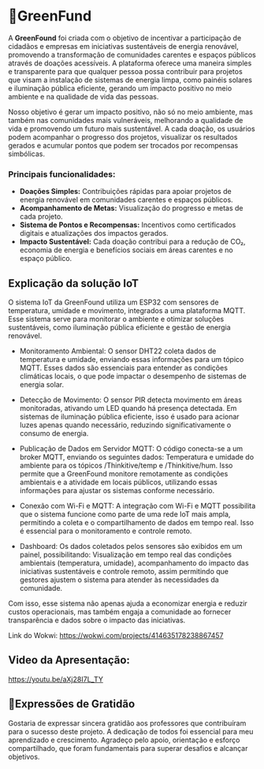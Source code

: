# 🍃GreenFund

A **GreenFound** foi criada com o objetivo de incentivar a participação de cidadãos e empresas em iniciativas sustentáveis de energia renovável, promovendo a transformação de comunidades carentes e espaços públicos através de doações acessíveis. A plataforma oferece uma maneira simples e transparente para que qualquer pessoa possa contribuir para projetos que visam a instalação de sistemas de energia limpa, como painéis solares e iluminação pública eficiente, gerando um impacto positivo no meio ambiente e na qualidade de vida das pessoas. 

Nosso objetivo é gerar um impacto positivo, não só no meio ambiente, mas também nas comunidades mais vulneráveis, melhorando a qualidade de vida e promovendo um futuro mais sustentável. A cada doação, os usuários podem acompanhar o progresso dos projetos, visualizar os resultados gerados e acumular pontos que podem ser trocados por recompensas simbólicas.

### **Principais funcionalidades:**

- **Doações Simples:** Contribuições rápidas para apoiar projetos de energia renovável em comunidades carentes e espaços públicos.
- **Acompanhamento de Metas:** Visualização do progresso e metas de cada projeto.
- **Sistema de Pontos e Recompensas:** Incentivos como certificados digitais e atualizações dos impactos gerados.
- **Impacto Sustentável:** Cada doação contribui para a redução de CO₂, economia de energia e benefícios sociais em áreas carentes e no espaço público.


## **Explicação da solução IoT**
O sistema IoT da GreenFound utiliza um ESP32 com sensores de temperatura, umidade e movimento, integrados a uma plataforma MQTT. Esse sistema serve para monitorar o ambiente e otimizar soluções sustentáveis, como iluminação pública eficiente e gestão de energia renovável.

- Monitoramento Ambiental: O sensor DHT22 coleta dados de temperatura e umidade, enviando essas informações para um tópico MQTT. Esses dados são essenciais para entender as condições climáticas locais, o que pode impactar o desempenho de sistemas de energia solar.

- Detecção de Movimento: O sensor PIR detecta movimento em áreas monitoradas, ativando um LED quando há presença detectada. Em sistemas de iluminação pública eficiente, isso é usado para acionar luzes apenas quando necessário, reduzindo significativamente o consumo de energia.

- Publicação de Dados em Servidor MQTT: O código conecta-se a um broker MQTT, enviando os seguintes dados: Temperatura e umidade do ambiente para os tópicos /Thinkitive/temp e /Thinkitive/hum. Isso permite que a GreenFound monitore remotamente as condições ambientais e a atividade em locais públicos, utilizando essas informações para ajustar os sistemas conforme necessário.

- Conexão com Wi-Fi e MQTT: A integração com Wi-Fi e MQTT possibilita que o sistema funcione como parte de uma rede IoT mais ampla, permitindo a coleta e o compartilhamento de dados em tempo real. Isso é essencial para o monitoramento e controle remoto.

- Dashboard: Os dados coletados pelos sensores são exibidos em um painel, possibilitando: Visualização em tempo real das condições ambientais (temperatura, umidade), acompanhamento do impacto das iniciativas sustentáveis e controle remoto, assim permitindo que gestores ajustem o sistema para atender às necessidades da comunidade.

Com isso, esse sistema não apenas ajuda a economizar energia e reduzir custos operacionais, mas também engaja a comunidade ao fornecer transparência e dados sobre o impacto das iniciativas.

Link do Wokwi: https://wokwi.com/projects/414635178238867457


## **Video da Apresentação:**
https://youtu.be/aXj28I7L_TY


## 💚Expressões de Gratidão
Gostaria de expressar sincera gratidão aos professores que contribuíram para o sucesso deste projeto. A dedicação de todos foi essencial para meu aprendizado e crescimento. Agradeço pelo apoio, orientação e esforço compartilhado, que foram fundamentais para superar desafios e alcançar objetivos.
